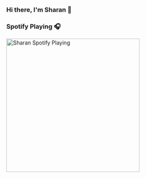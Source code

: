 ### Hi there, I'm Sharan 👋

### Spotify Playing 🎧

[<img src="https://now-playing-codestackr.vercel.app/api/spotify-playing" alt="Sharan Spotify Playing" width="350" />](https://open.spotify.com/user/2nkzole4gi7dywaqgjhko10qf)

<!--
**sharankarthikyan/sharankarthikyan** is a ✨ _special_ ✨ repository because its `README.md` (this file) appears on your GitHub profile.

Here are some ideas to get you started:

- 🔭 I’m currently working on 
- 🌱 I’m currently learning ...
- 👯 I’m looking to collaborate on ...
- 🤔 I’m looking for help with ...
- 💬 Ask me about ...
- 📫 How to reach me: ...
- 😄 Pronouns: ...
- ⚡ Fun fact: ...
-->
